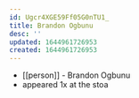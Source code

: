```yaml
---
id: Ugcr4XGE59Ff05G0nTU1_
title: Brandon Ogbunu
desc: ''
updated: 1644961726953
created: 1644961726953
---
```



- [[person]] - Brandon Ogbunu
- appeared 1x at the stoa
